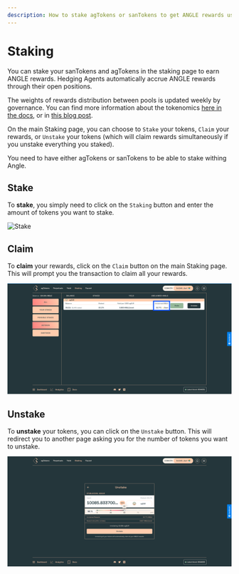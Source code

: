 ```yaml
---
description: How to stake agTokens or sanTokens to get ANGLE rewards using Angle app
---
```


# Staking

You can stake your sanTokens and agTokens in the staking page to earn ANGLE rewards. Hedging Agents automatically accrue ANGLE rewards through their open positions.

The weights of rewards distribution between pools is updated weekly by governance. You can find more information about the tokenomics [here in the docs](../governance/angle-token.md), or in [this blog post](https://blog.angle.money/angle-protocol-tokenomics-29ea8b7bf001).

On the main Staking page, you can choose to `Stake` your tokens, `Claim` your rewards, or `Unstake` your tokens (which will claim rewards simultaneously if you unstake everything you staked).

You need to have either agTokens or sanTokens to be able to stake withing Angle.

## Stake

To **stake**, you simply need to click on the `Staking` button and enter the amount of tokens you want to stake.

![Stake](../.gitbook/assets/stake-sanDAI\_EUR.png)

## Claim

To **claim** your rewards, click on the `Claim` button on the main Staking page. This will prompt you the transaction to claim all your rewards.

![Claim](../.gitbook/assets/staking-page-2.png)

## Unstake

To **unstake** your tokens, you can click on the `Unstake` button. This will redirect you to another page asking you for the number of tokens you want to unstake.

![Unstake](../.gitbook/assets/unstaking.png)

